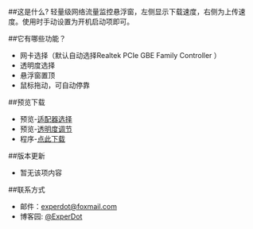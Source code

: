 ##这是什么?
轻量级网络流量监控悬浮窗，左侧显示下载速度，右侧为上传速度。使用时手动设置为开机启动项即可。

##它有哪些功能？
* 网卡选择（默认自动选择Realtek PCIe GBE Family Controller ）
* 透明度选择
* 悬浮窗置顶
* 鼠标拖动，可自动停靠

##预览下载

* 预览-[适配器选择](https://raw.githubusercontent.com/experdot/ExperDot.NetSpeedMonitor/master/Preview_Adapter.jpg)
* 预览-[透明度调节](https://raw.githubusercontent.com/experdot/ExperDot.NetSpeedMonitor/master/Preview_Transparent.jpg)
* 程序-[点此下载](https://github.com/experdot/ExperDot.NetSpeedMonitor/blob/master/Application/NetSpeedMonitor.exe?raw=true)

##版本更新
* 暂无该项内容

##联系方式

* 邮件：experdot@foxmail.com
* 博客园: [@ExperDot](http://www.cnblogs.com/experdot/)
